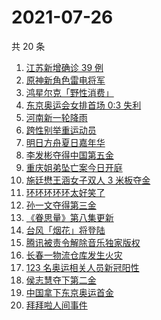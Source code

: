 # 2021-07-26

共 20 条

<!-- BEGIN -->
<!-- 最后更新时间 Mon Jul 26 2021 21:14:11 GMT+0800 (China Standard Time) -->

1. [江苏新增确诊 39 例](https://www.zhihu.com/search?q=江苏疫情)
1. [原神新角色雷电将军](https://www.zhihu.com/search?q=原神)
1. [鸿星尔克「野性消费」](https://www.zhihu.com/search?q=鸿星尔克野性消费)
1. [东京奥运会女排首场 0:3 失利](https://www.zhihu.com/search?q=女排)
1. [河南新一轮降雨](https://www.zhihu.com/search?q=河南暴雨)
1. [跨性别举重运动员](https://www.zhihu.com/search?q=跨性别运动员)
1. [明日方舟夏日嘉年华](https://www.zhihu.com/search?q=明日方舟)
1. [李发彬夺得中国第五金](https://www.zhihu.com/search?q=举重)
1. [重庆姐弟坠亡案今日开庭](https://www.zhihu.com/search?q=重庆姐弟坠亡)
1. [施廷懋王涵女子双人 3 米板夺金](https://www.zhihu.com/search?q=跳水)
1. [环环环环环太好笑了](https://www.zhihu.com/search?q=环环环环环)
1. [孙一文夺得第三金](https://www.zhihu.com/search?q=孙一文)
1. [《眷思量》第八集更新](https://www.zhihu.com/search?q=眷思量)
1. [台风「烟花」将登陆](https://www.zhihu.com/search?q=台风烟花)
1. [腾讯被责令解除音乐独家版权](https://www.zhihu.com/search?q=腾讯音乐版权)
1. [长春一物流仓库发生火灾](https://www.zhihu.com/search?q=长春火灾)
1. [123 名奥运相关人员新冠阳性](https://www.zhihu.com/search?q=奥运会疫情)
1. [侯志慧夺下第二金](https://www.zhihu.com/search?q=举重金牌)
1. [中国拿下东京奥运首金](https://www.zhihu.com/search?q=女子气步枪决赛)
1. [拜拜啦人间事件](https://www.zhihu.com/search?q=拜拜啦人间录音)

<!-- END -->

